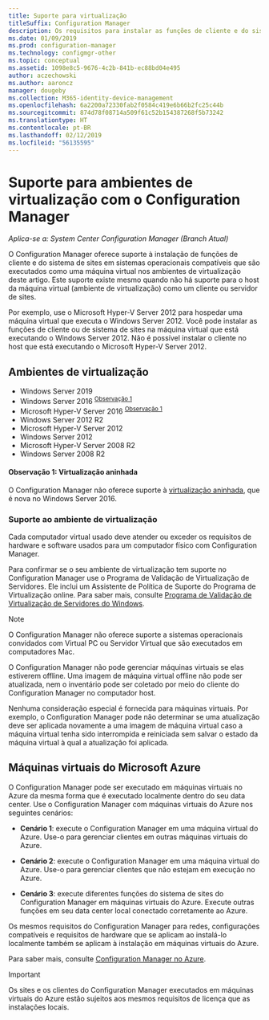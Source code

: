 ```yaml
---
title: Suporte para virtualização
titleSuffix: Configuration Manager
description: Os requisitos para instalar as funções de cliente e do sistema de sites do Configuration Manager em um ambiente de virtualização.
ms.date: 01/09/2019
ms.prod: configuration-manager
ms.technology: configmgr-other
ms.topic: conceptual
ms.assetid: 1098e8c5-9676-4c2b-841b-ec88bd04e495
author: aczechowski
ms.author: aaroncz
manager: dougeby
ms.collection: M365-identity-device-management
ms.openlocfilehash: 6a2200a72330fab2f0584c419e6b66b2fc25c44b
ms.sourcegitcommit: 874d78f08714a509f61c52b154387268f5b73242
ms.translationtype: HT
ms.contentlocale: pt-BR
ms.lasthandoff: 02/12/2019
ms.locfileid: "56135595"
---
```

# <a name="support-for-virtualization-environments-with-configuration-manager"></a>Suporte para ambientes de virtualização com o Configuration Manager

*Aplica-se a: System Center Configuration Manager (Branch Atual)*

O Configuration Manager oferece suporte à instalação de funções de cliente e do sistema de sites em sistemas operacionais compatíveis que são executados como uma máquina virtual nos ambientes de virtualização deste artigo. Este suporte existe mesmo quando não há suporte para o host da máquina virtual (ambiente de virtualização) como um cliente ou servidor de sites.  

Por exemplo, use o Microsoft Hyper-V Server 2012 para hospedar uma máquina virtual que executa o Windows Server 2012. Você pode instalar as funções de cliente ou de sistema de sites na máquina virtual que está executando o Windows Server 2012. Não é possível instalar o cliente no host que está executando o Microsoft Hyper-V Server 2012.  


## <a name="virtualization-environments"></a>Ambientes de virtualização

- Windows Server 2019  
- Windows Server 2016 <sup>[Observação 1](#bkmk_note1)</sup>  
- Microsoft Hyper-V Server 2016 <sup>[Observação 1](#bkmk_note1)</sup>  
- Windows Server 2012 R2  
- Microsoft Hyper-V Server 2012  
- Windows Server 2012  
- Microsoft Hyper-V Server 2008 R2  
- Windows Server 2008 R2  

#### <a name="bkmk_note1"></a> Observação 1: Virtualização aninhada
O Configuration Manager não oferece suporte à [virtualização aninhada](https://docs.microsoft.com/windows-server/virtualization/hyper-v/What-s-new-in-Hyper-V-on-Windows#BKMK_nested), que é nova no Windows Server 2016.


### <a name="virtualization-environment-support"></a>Suporte ao ambiente de virtualização

Cada computador virtual usado deve atender ou exceder os requisitos de hardware e software usados para um computador físico com Configuration Manager.  

Para confirmar se o seu ambiente de virtualização tem suporte no Configuration Manager use o Programa de Validação de Virtualização de Servidores. Ele inclui um Assistente de Política de Suporte do Programa de Virtualização online. Para saber mais, consulte [Programa de Validação de Virtualização de Servidores do Windows](https://www.windowsservercatalog.com/svvp.aspx).  

> [!NOTE]  
> O Configuration Manager não oferece suporte a sistemas operacionais convidados com Virtual PC ou Servidor Virtual que são executados em computadores Mac.  

O Configuration Manager não pode gerenciar máquinas virtuais se elas estiverem offline. Uma imagem de máquina virtual offline não pode ser atualizada, nem o inventário pode ser coletado por meio do cliente do Configuration Manager no computador host.  

Nenhuma consideração especial é fornecida para máquinas virtuais. Por exemplo, o Configuration Manager pode não determinar se uma atualização deve ser aplicada novamente a uma imagem de máquina virtual caso a máquina virtual tenha sido interrompida e reiniciada sem salvar o estado da máquina virtual à qual a atualização foi aplicada.  



##  <a name="bkmk_Azure"></a> Máquinas virtuais do Microsoft Azure  

O Configuration Manager pode ser executado em máquinas virtuais no Azure da mesma forma que é executado localmente dentro do seu data center. Use o Configuration Manager com máquinas virtuais do Azure nos seguintes cenários:  

- **Cenário 1**: execute o Configuration Manager em uma máquina virtual do Azure. Use-o para gerenciar clientes em outras máquinas virtuais do Azure.  

- **Cenário 2**: execute o Configuration Manager em uma máquina virtual do Azure. Use-o para gerenciar clientes que não estejam em execução no Azure.  

- **Cenário 3**: execute diferentes funções do sistema de sites do Configuration Manager em máquinas virtuais do Azure. Execute outras funções em seu data center local conectado corretamente ao Azure.  

Os mesmos requisitos do Configuration Manager para redes, configurações compatíveis e requisitos de hardware que se aplicam ao instalá-lo localmente também se aplicam à instalação em máquinas virtuais do Azure.  

Para saber mais, consulte [Configuration Manager no Azure](/sccm/core/understand/configuration-manager-on-azure).

> [!IMPORTANT]  
> Os sites e os clientes do Configuration Manager executados em máquinas virtuais do Azure estão sujeitos aos mesmos requisitos de licença que as instalações locais.  
